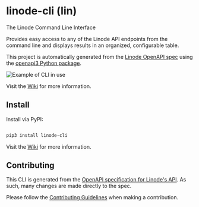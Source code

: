 # linode-cli (lin)

The Linode Command Line Interface

Provides easy access to any of the Linode API endpoints from the command line and displays results in an organized, configurable table. 

This project is automatically generated from the [Linode OpenAPI spec](https://www.linode.com/docs/api/) using the [openapi3 Python package](https://github.com/Dorthu/openapi3).

![Example of CLI in use](https://raw.githubusercontent.com/linode/linode-cli/main/demo.gif)

Visit the [Wiki](../../wiki) for more information.

## Install

Install via PyPI:
```bash

pip3 install linode-cli
```

Visit the [Wiki](../../wiki/Installation) for more information.

## Contributing

This CLI is generated from the [OpenAPI specification for Linode's API](https://github.com/linode/linode-api-docs).  As
such, many changes are made directly to the spec.

Please follow the [Contributing Guidelines](https://github.com/linode/linode-cli/blob/main/CONTRIBUTING.md) when making a contribution.
